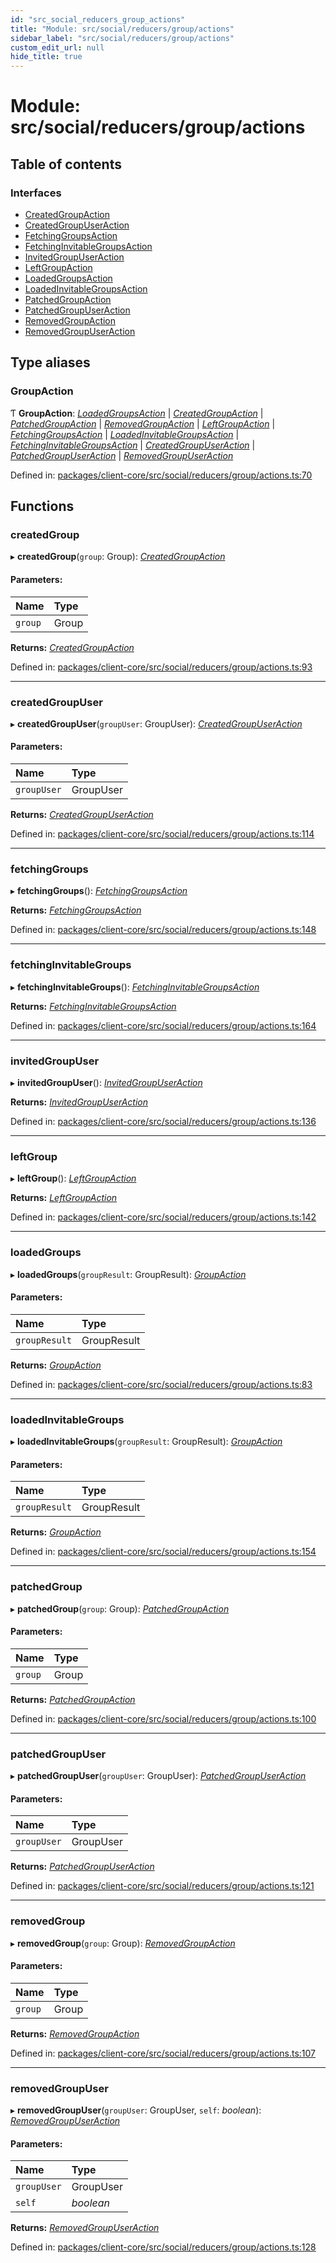 ```yaml
---
id: "src_social_reducers_group_actions"
title: "Module: src/social/reducers/group/actions"
sidebar_label: "src/social/reducers/group/actions"
custom_edit_url: null
hide_title: true
---
```


# Module: src/social/reducers/group/actions

## Table of contents

### Interfaces

- [CreatedGroupAction](../interfaces/src_social_reducers_group_actions.createdgroupaction.md)
- [CreatedGroupUserAction](../interfaces/src_social_reducers_group_actions.createdgroupuseraction.md)
- [FetchingGroupsAction](../interfaces/src_social_reducers_group_actions.fetchinggroupsaction.md)
- [FetchingInvitableGroupsAction](../interfaces/src_social_reducers_group_actions.fetchinginvitablegroupsaction.md)
- [InvitedGroupUserAction](../interfaces/src_social_reducers_group_actions.invitedgroupuseraction.md)
- [LeftGroupAction](../interfaces/src_social_reducers_group_actions.leftgroupaction.md)
- [LoadedGroupsAction](../interfaces/src_social_reducers_group_actions.loadedgroupsaction.md)
- [LoadedInvitableGroupsAction](../interfaces/src_social_reducers_group_actions.loadedinvitablegroupsaction.md)
- [PatchedGroupAction](../interfaces/src_social_reducers_group_actions.patchedgroupaction.md)
- [PatchedGroupUserAction](../interfaces/src_social_reducers_group_actions.patchedgroupuseraction.md)
- [RemovedGroupAction](../interfaces/src_social_reducers_group_actions.removedgroupaction.md)
- [RemovedGroupUserAction](../interfaces/src_social_reducers_group_actions.removedgroupuseraction.md)

## Type aliases

### GroupAction

Ƭ **GroupAction**: [*LoadedGroupsAction*](../interfaces/src_social_reducers_group_actions.loadedgroupsaction.md) \| [*CreatedGroupAction*](../interfaces/src_social_reducers_group_actions.createdgroupaction.md) \| [*PatchedGroupAction*](../interfaces/src_social_reducers_group_actions.patchedgroupaction.md) \| [*RemovedGroupAction*](../interfaces/src_social_reducers_group_actions.removedgroupaction.md) \| [*LeftGroupAction*](../interfaces/src_social_reducers_group_actions.leftgroupaction.md) \| [*FetchingGroupsAction*](../interfaces/src_social_reducers_group_actions.fetchinggroupsaction.md) \| [*LoadedInvitableGroupsAction*](../interfaces/src_social_reducers_group_actions.loadedinvitablegroupsaction.md) \| [*FetchingInvitableGroupsAction*](../interfaces/src_social_reducers_group_actions.fetchinginvitablegroupsaction.md) \| [*CreatedGroupUserAction*](../interfaces/src_social_reducers_group_actions.createdgroupuseraction.md) \| [*PatchedGroupUserAction*](../interfaces/src_social_reducers_group_actions.patchedgroupuseraction.md) \| [*RemovedGroupUserAction*](../interfaces/src_social_reducers_group_actions.removedgroupuseraction.md)

Defined in: [packages/client-core/src/social/reducers/group/actions.ts:70](https://github.com/xr3ngine/xr3ngine/blob/716a06460/packages/client-core/src/social/reducers/group/actions.ts#L70)

## Functions

### createdGroup

▸ **createdGroup**(`group`: Group): [*CreatedGroupAction*](../interfaces/src_social_reducers_group_actions.createdgroupaction.md)

#### Parameters:

Name | Type |
:------ | :------ |
`group` | Group |

**Returns:** [*CreatedGroupAction*](../interfaces/src_social_reducers_group_actions.createdgroupaction.md)

Defined in: [packages/client-core/src/social/reducers/group/actions.ts:93](https://github.com/xr3ngine/xr3ngine/blob/716a06460/packages/client-core/src/social/reducers/group/actions.ts#L93)

___

### createdGroupUser

▸ **createdGroupUser**(`groupUser`: GroupUser): [*CreatedGroupUserAction*](../interfaces/src_social_reducers_group_actions.createdgroupuseraction.md)

#### Parameters:

Name | Type |
:------ | :------ |
`groupUser` | GroupUser |

**Returns:** [*CreatedGroupUserAction*](../interfaces/src_social_reducers_group_actions.createdgroupuseraction.md)

Defined in: [packages/client-core/src/social/reducers/group/actions.ts:114](https://github.com/xr3ngine/xr3ngine/blob/716a06460/packages/client-core/src/social/reducers/group/actions.ts#L114)

___

### fetchingGroups

▸ **fetchingGroups**(): [*FetchingGroupsAction*](../interfaces/src_social_reducers_group_actions.fetchinggroupsaction.md)

**Returns:** [*FetchingGroupsAction*](../interfaces/src_social_reducers_group_actions.fetchinggroupsaction.md)

Defined in: [packages/client-core/src/social/reducers/group/actions.ts:148](https://github.com/xr3ngine/xr3ngine/blob/716a06460/packages/client-core/src/social/reducers/group/actions.ts#L148)

___

### fetchingInvitableGroups

▸ **fetchingInvitableGroups**(): [*FetchingInvitableGroupsAction*](../interfaces/src_social_reducers_group_actions.fetchinginvitablegroupsaction.md)

**Returns:** [*FetchingInvitableGroupsAction*](../interfaces/src_social_reducers_group_actions.fetchinginvitablegroupsaction.md)

Defined in: [packages/client-core/src/social/reducers/group/actions.ts:164](https://github.com/xr3ngine/xr3ngine/blob/716a06460/packages/client-core/src/social/reducers/group/actions.ts#L164)

___

### invitedGroupUser

▸ **invitedGroupUser**(): [*InvitedGroupUserAction*](../interfaces/src_social_reducers_group_actions.invitedgroupuseraction.md)

**Returns:** [*InvitedGroupUserAction*](../interfaces/src_social_reducers_group_actions.invitedgroupuseraction.md)

Defined in: [packages/client-core/src/social/reducers/group/actions.ts:136](https://github.com/xr3ngine/xr3ngine/blob/716a06460/packages/client-core/src/social/reducers/group/actions.ts#L136)

___

### leftGroup

▸ **leftGroup**(): [*LeftGroupAction*](../interfaces/src_social_reducers_group_actions.leftgroupaction.md)

**Returns:** [*LeftGroupAction*](../interfaces/src_social_reducers_group_actions.leftgroupaction.md)

Defined in: [packages/client-core/src/social/reducers/group/actions.ts:142](https://github.com/xr3ngine/xr3ngine/blob/716a06460/packages/client-core/src/social/reducers/group/actions.ts#L142)

___

### loadedGroups

▸ **loadedGroups**(`groupResult`: GroupResult): [*GroupAction*](src_social_reducers_group_actions.md#groupaction)

#### Parameters:

Name | Type |
:------ | :------ |
`groupResult` | GroupResult |

**Returns:** [*GroupAction*](src_social_reducers_group_actions.md#groupaction)

Defined in: [packages/client-core/src/social/reducers/group/actions.ts:83](https://github.com/xr3ngine/xr3ngine/blob/716a06460/packages/client-core/src/social/reducers/group/actions.ts#L83)

___

### loadedInvitableGroups

▸ **loadedInvitableGroups**(`groupResult`: GroupResult): [*GroupAction*](src_social_reducers_group_actions.md#groupaction)

#### Parameters:

Name | Type |
:------ | :------ |
`groupResult` | GroupResult |

**Returns:** [*GroupAction*](src_social_reducers_group_actions.md#groupaction)

Defined in: [packages/client-core/src/social/reducers/group/actions.ts:154](https://github.com/xr3ngine/xr3ngine/blob/716a06460/packages/client-core/src/social/reducers/group/actions.ts#L154)

___

### patchedGroup

▸ **patchedGroup**(`group`: Group): [*PatchedGroupAction*](../interfaces/src_social_reducers_group_actions.patchedgroupaction.md)

#### Parameters:

Name | Type |
:------ | :------ |
`group` | Group |

**Returns:** [*PatchedGroupAction*](../interfaces/src_social_reducers_group_actions.patchedgroupaction.md)

Defined in: [packages/client-core/src/social/reducers/group/actions.ts:100](https://github.com/xr3ngine/xr3ngine/blob/716a06460/packages/client-core/src/social/reducers/group/actions.ts#L100)

___

### patchedGroupUser

▸ **patchedGroupUser**(`groupUser`: GroupUser): [*PatchedGroupUserAction*](../interfaces/src_social_reducers_group_actions.patchedgroupuseraction.md)

#### Parameters:

Name | Type |
:------ | :------ |
`groupUser` | GroupUser |

**Returns:** [*PatchedGroupUserAction*](../interfaces/src_social_reducers_group_actions.patchedgroupuseraction.md)

Defined in: [packages/client-core/src/social/reducers/group/actions.ts:121](https://github.com/xr3ngine/xr3ngine/blob/716a06460/packages/client-core/src/social/reducers/group/actions.ts#L121)

___

### removedGroup

▸ **removedGroup**(`group`: Group): [*RemovedGroupAction*](../interfaces/src_social_reducers_group_actions.removedgroupaction.md)

#### Parameters:

Name | Type |
:------ | :------ |
`group` | Group |

**Returns:** [*RemovedGroupAction*](../interfaces/src_social_reducers_group_actions.removedgroupaction.md)

Defined in: [packages/client-core/src/social/reducers/group/actions.ts:107](https://github.com/xr3ngine/xr3ngine/blob/716a06460/packages/client-core/src/social/reducers/group/actions.ts#L107)

___

### removedGroupUser

▸ **removedGroupUser**(`groupUser`: GroupUser, `self`: *boolean*): [*RemovedGroupUserAction*](../interfaces/src_social_reducers_group_actions.removedgroupuseraction.md)

#### Parameters:

Name | Type |
:------ | :------ |
`groupUser` | GroupUser |
`self` | *boolean* |

**Returns:** [*RemovedGroupUserAction*](../interfaces/src_social_reducers_group_actions.removedgroupuseraction.md)

Defined in: [packages/client-core/src/social/reducers/group/actions.ts:128](https://github.com/xr3ngine/xr3ngine/blob/716a06460/packages/client-core/src/social/reducers/group/actions.ts#L128)
